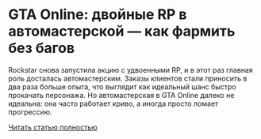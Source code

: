 # GTA Online: двойные RP в автомастерской — как фармить без багов



Rockstar снова запустила акцию с удвоенными RP, и в этот раз главная роль досталась автомастерским. Заказы клиентов стали приносить в два раза больше опыта, что выглядит как идеальный шанс быстро прокачать персонажа. Но автомастерская в GTA Online далеко не идеальна: она часто работает криво, а иногда просто ломает прогрессию.

[Читать статью полностью](https://xyberbara.com/gaming/gta-online-rp/)

